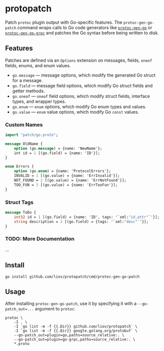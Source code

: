 # protopatch

Patch `protoc` plugin output with Go-specific features. The `protoc-gen-go-patch` command wraps calls to Go code generators like [`protoc-gen-go`](https://pkg.go.dev/google.golang.org/protobuf/cmd/protoc-gen-go) or [`protoc-gen-go-grpc`](https://pkg.go.dev/google.golang.org/grpc/cmd/protoc-gen-go-grpc) and patches the Go syntax before being written to disk.

## Features

Patches are defined via an `Options` extension on messages, fields, `oneof` fields, enums, and enum values.

- `go.message` — message options, which modify the generated Go struct for a message.
- `go.field` — message field options, which modify Go struct fields and getter methods.
- `go.oneof` — `oneof` field options, which modify struct fields, interface types, and wrapper types.
- `go.enum` — `enum` options, which modify Go enum types and values.
- `go.value` — `enum` value options, which modify Go `const` values.

### Custom Names

```proto
import "patch/go.proto";

message OldName {
	option (go.message) = {name: 'NewName'};
	int id = 1 [(go.field) = {name: 'ID'}];
}

enum Errors {
	option (go.enum) = {name: 'ProtocolErrors'};
	INVALID = 1 [(go.value) = {name: 'ErrInvalid'}];
	NOT_FOUND = 2 [(go.value) = {name: 'ErrNotFound'}];
	TOO_FUN = 3 [(go.value) = {name: 'ErrTooFun'}];
}
```

### Struct Tags

```proto
message ToDo {
	int32 id = 1 [(go.field) = {name: 'ID', tags: '`xml:"id,attr"`'}];
	string description = 2 [(go.field) = {tags: '`xml:"desc"`'}];
}
```

### TODO: More Documentation

…

## Install

`go install github.com/liov/protopatch/cmd/protoc-gen-go-patch`

## Usage

After installing `protoc-gen-go-patch`, use it by specifying it with a `--go-patch_out=...` argument to `protoc`:

```shell
protoc \
	-I . \
	-I `go list -m -f {{.Dir}} github.com/liov/protopatch` \
	-I `go list -m -f {{.Dir}} google.golang.org/protobuf` \
	--go-patch_out=plugin=go,paths=source_relative:. \
	--go-patch_out=plugin=go-grpc,paths=source_relative:. \
	*.proto
```
